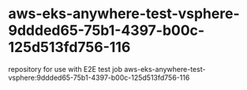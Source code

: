 # aws-eks-anywhere-test-vsphere-9ddded65-75b1-4397-b00c-125d513fd756-116
repository for use with E2E test job aws-eks-anywhere-test-vsphere:9ddded65-75b1-4397-b00c-125d513fd756-116
